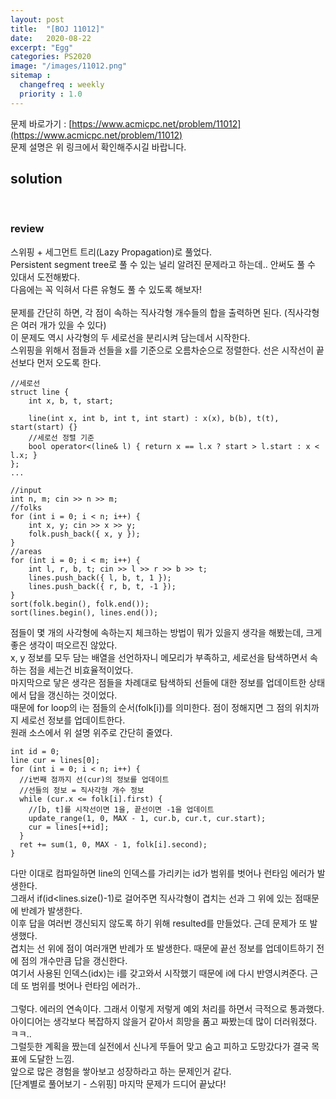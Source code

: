 ```yaml
---
layout: post
title:  "[BOJ 11012]"
date:   2020-08-22
excerpt: "Egg"
categories: PS2020
image: "/images/11012.png"
sitemap :
  changefreq : weekly
  priority : 1.0
---
```


문제 바로가기 : [https://www.acmicpc.net/problem/11012](https://www.acmicpc.net/problem/11012)<br>
문제 설명은 위 링크에서 확인해주시길 바랍니다.
<br>
## solution
<script src="https://gist.github.com/yooniversal/f467a35564ee88bcd774990e39a26a5f.js"></script>
<br>

### review
스위핑 + 세그먼트 트리(Lazy Propagation)로 풀었다.<br>
Persistent segment tree로 풀 수 있는 널리 알려진 문제라고 하는데.. 안써도 풀 수 있대서 도전해봤다.<br>
다음에는 꼭 익혀서 다른 유형도 풀 수 있도록 해보자!<br>
<br>
문제를 간단히 하면, 각 점이 속하는 직사각형 개수들의 합을 출력하면 된다. (직사각형은 여러 개가 있을 수 있다)<br>
이 문제도 역시 사각형의 두 세로선을 분리시켜 담는데서 시작한다.<br>
스위핑을 위해서 점들과 선들을 x를 기준으로 오름차순으로 정렬한다. 선은 시작선이 끝선보다 먼저 오도록 한다.<br>
```
//세로선
struct line {
    int x, b, t, start;

    line(int x, int b, int t, int start) : x(x), b(b), t(t), start(start) {}
    //세로선 정렬 기준
    bool operator<(line& l) { return x == l.x ? start > l.start : x < l.x; }
};
...

//input
int n, m; cin >> n >> m;
//folks
for (int i = 0; i < n; i++) {
    int x, y; cin >> x >> y;
    folk.push_back({ x, y });
}
//areas
for (int i = 0; i < m; i++) {
    int l, r, b, t; cin >> l >> r >> b >> t;
    lines.push_back({ l, b, t, 1 });
    lines.push_back({ r, b, t, -1 });
}
sort(folk.begin(), folk.end());
sort(lines.begin(), lines.end());
```
점들이 몇 개의 사각형에 속하는지 체크하는 방법이 뭐가 있을지 생각을 해봤는데, 크게 좋은 생각이 떠오르진 않았다.<br>
x, y 정보를 모두 담는 배열을 선언하자니 메모리가 부족하고, 세로선을 탐색하면서 속하는 점을 세는건 비효율적이었다.<br>
마지막으로 닿은 생각은 점들을 차례대로 탐색하되 선들에 대한 정보를 업데이트한 상태에서 답을 갱신하는 것이었다.<br>
때문에 for loop의 i는 점들의 순서(folk[i])를 의미한다. 점이 정해지면 그 점의 위치까지 세로선 정보를 업데이트한다.<br>
원래 소스에서 위 설명 위주로 간단히 줄였다.<br>
```
int id = 0;
line cur = lines[0];
for (int i = 0; i < n; i++) {
  //i번째 점까지 선(cur)의 정보를 업데이트
  //선들의 정보 = 직사각형 개수 정보
  while (cur.x <= folk[i].first) {
    //[b, t]를 시작선이면 1을, 끝선이면 -1을 업데이트
    update_range(1, 0, MAX - 1, cur.b, cur.t, cur.start);
    cur = lines[++id];
  }
  ret += sum(1, 0, MAX - 1, folk[i].second);
}
```
다만 이대로 컴파일하면 line의 인덱스를 가리키는 id가 범위를 벗어나 런타임 에러가 발생한다.<br>
그래서 if(id<lines.size()-1)로 걸어주면 직사각형이 겹치는 선과 그 위에 있는 점때문에 반례가 발생한다.<br>
이후 답을 여러번 갱신되지 않도록 하기 위해 resulted를 만들었다. 근데 문제가 또 발생했다.<br>
겹치는 선 위에 점이 여러개면 반례가 또 발생한다. 때문에 끝선 정보를 업데이트하기 전에 점의 개수만큼 답을 갱신한다.<br>
여기서 사용된 인덱스(idx)는 i를 갖고와서 시작했기 때문에 i에 다시 반영시켜준다. 근데 또 범위를 벗어나 런타임 에러가..<br>
<br>
그렇다. 에러의 연속이다. 그래서 이렇게 저렇게 예외 처리를 하면서 극적으로 통과했다.<br>
아이디어는 생각보다 복잡하지 않을거 같아서 희망을 품고 짜봤는데 많이 더러워졌다. ㅋㅋ..<br>
그럴듯한 계획을 짰는데 실전에서 신나게 뚜들어 맞고 숨고 피하고 도망갔다가 결국 목표에 도달한 느낌.<br>
앞으로 많은 경험을 쌓아보고 성장하라고 하는 문제인거 같다.
<br>
[단계별로 풀어보기 - 스위핑] 마지막 문제가 드디어 끝났다!

<script src="https://utteranc.es/client.js"
        repo="yooniversal/blog-comments"
        issue-term="pathname"
        theme="github-light"
        crossorigin="anonymous"
        async>
</script>
